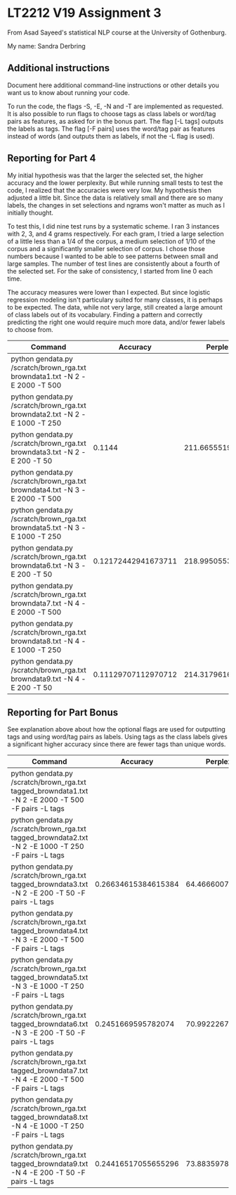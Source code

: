 # LT2212 V19 Assignment 3

From Asad Sayeed's statistical NLP course at the University of Gothenburg.

My name: Sandra Derbring

## Additional instructions

Document here additional command-line instructions or other details you
want us to know about running your code.

To run the code, the flags -S, -E, -N and -T are implemented as requested. It is also possible to run flags to choose tags as class labels or word/tag pairs as features, as asked for in the bonus part. The flag [-L tags] outputs the labels as tags. The flag [-F pairs] uses the word/tag pair as features instead of words (and outputs them as labels, if not the -L flag is used). 

## Reporting for Part 4

My initial hypothesis was that the larger the selected set, the higher accuracy and the lower perplexity. But while running small tests to test the code, I realized that the accuracies were very low. My hypothesis then adjusted a little bit. Since the data is relatively small and there are so many labels, the changes in set selections and ngrams won't matter as much as I initially thought. 

To test this, I did nine test runs by a systematic scheme. I ran 3 instances with 2, 3, and 4 grams respectively.
For each gram, I tried a large selection of a little less than a 1/4 of the corpus, a medium selection of 1/10 of the corpus and a significantly smaller selection of corpus. I chose those numbers because I wanted to be able to see patterns between small and large samples. The number of test lines are consistently about a fourth of the selected set.
For the sake of consistency, I started from line 0 each time. 

The accuracy measures were lower than I expected. But since logistic regression modeling isn't particulary suited for many classes, it is perhaps to be expected. The data, while not very large, still created a large amount of class labels out of its vocabulary. Finding a pattern and correctly predicting the right one would require much more data, and/or fewer labels to choose from. 


| Command                                                                     | Accuracy             | Perplexity        |
|-----------------------------------------------------------------------------|----------------------|-------------------|
| python gendata.py /scratch/brown_rga.txt browndata1.txt -N 2 -E 2000 -T 500 |                                         
| python gendata.py /scratch/brown_rga.txt browndata2.txt -N 2 -E 1000 -T 250 | 
| python gendata.py /scratch/brown_rga.txt browndata3.txt -N 2 -E 200  -T 50  | 0.1144               | 211.6655519438415
| python gendata.py /scratch/brown_rga.txt browndata4.txt -N 3 -E 2000 -T 500 |                                         
| python gendata.py /scratch/brown_rga.txt browndata5.txt -N 3 -E 1000 -T 250 |
| python gendata.py /scratch/brown_rga.txt browndata6.txt -N 3 -E 200  -T 50  | 0.12172442941673711  | 218.9950553462103 |
| python gendata.py /scratch/brown_rga.txt browndata7.txt -N 4 -E 2000 -T 500 |                                         
| python gendata.py /scratch/brown_rga.txt browndata8.txt -N 4 -E 1000 -T 250 |                                         
| python gendata.py /scratch/brown_rga.txt browndata9.txt -N 4 -E 200  -T 50  | 0.11129707112970712  | 214.31796164207617                    


## Reporting for Part Bonus 

See explanation above about how the optional flags are used for outputting tags and using word/tag pairs as labels.
Using tags as the class labels gives a significant higher accuracy since there are fewer tags than unique words.

| Command                                                                                             | Accuracy             | Perplexity        |
|-----------------------------------------------------------------------------------------------------|----------------------|-------------------|
| python gendata.py /scratch/brown_rga.txt tagged_browndata1.txt -N 2 -E 2000 -T 500 -F pairs -L tags |                                         
| python gendata.py /scratch/brown_rga.txt tagged_browndata2.txt -N 2 -E 1000 -T 250 -F pairs -L tags | 
| python gendata.py /scratch/brown_rga.txt tagged_browndata3.txt -N 2 -E 200  -T 50 -F pairs -L tags  | 0.26634615384615384  | 64.46660070570107 |
| python gendata.py /scratch/brown_rga.txt tagged_browndata4.txt -N 3 -E 2000 -T 500 -F pairs -L tags |                                         
| python gendata.py /scratch/brown_rga.txt tagged_browndata5.txt -N 3 -E 1000 -T 250 -F pairs -L tags |
| python gendata.py /scratch/brown_rga.txt tagged_browndata6.txt -N 3 -E 200  -T 50 -F pairs -L tags  | 0.2451669595782074   | 70.992226710265   |
| python gendata.py /scratch/brown_rga.txt tagged_browndata7.txt -N 4 -E 2000 -T 500 -F pairs -L tags |                                         
| python gendata.py /scratch/brown_rga.txt tagged_browndata8.txt -N 4 -E 1000 -T 250 -F pairs -L tags |                                         
| python gendata.py /scratch/brown_rga.txt tagged_browndata9.txt -N 4 -E 200  -T 50 -F pairs -L tags  | 0.24416517055655296  | 73.88359785334593 |